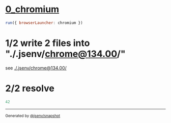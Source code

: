 # [0_chromium](../../preload_style_dev.test.mjs#L21)

```js
run({ browserLauncher: chromium })
```

# 1/2 write 2 files into "./.jsenv/chrome@134.00/"

see [./.jsenv/chrome@134.00/](./.jsenv/chrome@134.00/)

# 2/2 resolve

```js
42
```

---

<sub>
  Generated by <a href="https://github.com/jsenv/core/tree/main/packages/tooling/snapshot">@jsenv/snapshot</a>
</sub>
